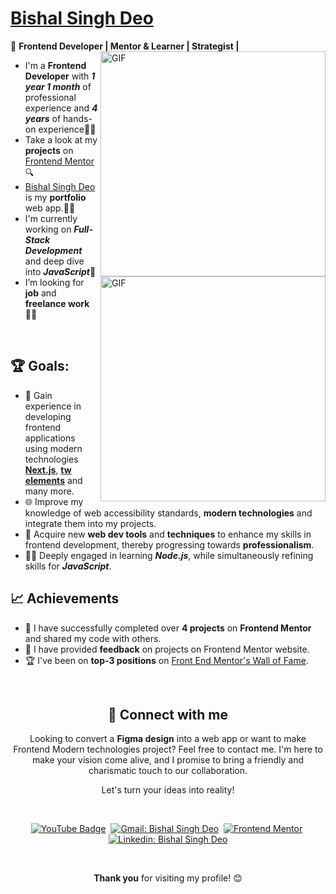 # [Bishal Singh Deo](https://portfolio-bishal-ts94.vercel.app/)

🌈 **Frontend Developer | Mentor & Learner | Strategist |**
<img align="right" alt="GIF" src="https://user-images.githubusercontent.com/90595158/224520261-cac35362-4a70-4108-85c8-260ac8e0b0bd.svg#gh-dark-mode-only" width="360px"/>
<img align="right" alt="GIF" src="https://user-images.githubusercontent.com/90595158/224520109-e00b8f1e-08c9-4316-9920-ea4e88701a61.svg#gh-light-mode-only" width="360px"/>

- I'm a **Frontend Developer** with ***1 year 1 month*** of professional experience and ***4 years*** of hands-on experience🧑‍💻
- Take a look at my **projects** on [Frontend Mentor](https://www.frontendmentor.io/home/my-challenges?tab=completed)🔍
- [Bishal Singh Deo](https://portfolio-bishal-ts94.vercel.app/) is my **portfolio** web app.🧑‍🏫
- I'm currently working on ***Full-Stack Development*** and deep dive into ***JavaScript***📑
- I’m looking for **job** and **freelance work**👩‍🏭
<br>

## 🏆 Goals:

- 🚀 Gain experience in developing frontend applications using modern technologies **[Next.js](https://nextjs.org/)**,  **[tw elements](https://tw-elements.com/)** and many more.
- 🌐 Improve my knowledge of web accessibility standards, **modern technologies** and integrate them into my projects.
- 🎨 Acquire new **web dev tools** and **techniques** to enhance my skills in frontend development, thereby progressing towards **professionalism**.
- 🧑‍💻 Deeply engaged in learning ***Node.js***, while simultaneously refining skills for ***JavaScript***.

## 📈 Achievements

- 🎉 I have successfully completed over **4 projects** on **Frontend Mentor** and shared my code with others.
- 🤝 I have provided **feedback** on projects on Frontend Mentor website.
- 🏆 I've been on **top-3 positions** on [Front End Mentor's Wall of Fame](https://www.frontendmentor.io/wall-of-fame).

<br>

<h2 align="center"> 🤝 Connect with me</h2>

<p align="center">
Looking to convert a <strong>Figma design</strong> into a web app or want to make Frontend Modern technologies project? Feel free to contact me. I'm here to make your vision come alive, and I promise to bring a friendly and charismatic touch to our collaboration.
</p>

<p align="center">
Let's turn your ideas into reality!
</p>
<br />

<div align = "center">
    
[![YouTube Badge](https://img.shields.io/badge/-YouTube-FF0000?style=for-the-badge&logo=YouTube&logoColor=white)](https://www.youtube.com/@frontendfineness985/videos)&nbsp;
[![Gmail: Bishal Singh Deo](https://img.shields.io/badge/-gmail-red?style=for-the-badge&logo=Gmail&logoColor=white&link=mailto:bishalsinghdeo5@gmail.com)](mailto:bishalsinghdeo5@gmail.com)&nbsp;
[![Frontend Mentor](https://img.shields.io/badge/-Frontend%20Mentor-5F3DC4?style=for-the-badge&logo=FrontendMentor&logoColor=white&link=https://www.frontendmentor.io/profile/Bishalsnghd07)](https://www.frontendmentor.io/profile/Bishalsnghd07)&nbsp;
[![Linkedin: Bishal Singh Deo](https://img.shields.io/badge/-linkedin-blue?style=for-the-badge&logo=Linkedin&logoColor=white&link=https://www.linkedin.com/in/bishal-singh-deo)](https://www.linkedin.com/in/bishal-singh-deo)
</div>
<br>
<div align = "center">
  <p><strong>Thank you</strong> for visiting my profile! 😊</p>
</div>
